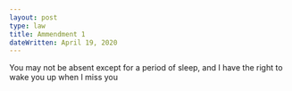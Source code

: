 ```yaml
---
layout: post
type: law
title: Ammendment 1
dateWritten: April 19, 2020
---
```


You may not be absent except for a period of sleep, and I have the right to wake you up when I miss you